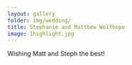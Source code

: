 ```yaml
---
layout: gallery
folder: img/wedding/
title: Stephanie and Matthew Wolfhope
image: 1highlight.jpg
---
```

Wishing Matt and Steph the best!